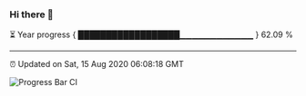 ### Hi there 👋

⏳ Year progress { ██████████████████▁▁▁▁▁▁▁▁▁▁▁▁ } 62.09 %

---

⏰ Updated on Sat, 15 Aug 2020 06:08:18 GMT

![Progress Bar CI](https://github.com/liununu/liununu/workflows/Progress%20Bar%20CI/badge.svg)
